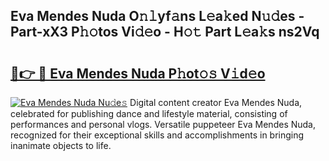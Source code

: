 ## Eva Mendes Nuda O𝚗𝚕yf𝚊ns L𝚎a𝚔ed N𝚞𝚍es - Part-xX3 P𝚑𝚘tos Vi𝚍𝚎o - H𝚘𝚝 Part L𝚎a𝚔s ns2Vq

# <h2><a href="http://kfeksmu.oniu.top/?m=Eva+Mendes+Nuda">🔗👉 🔴 Eva Mendes Nuda P𝚑ot𝚘𝚜 V𝚒d𝚎o</a></h2>

[![Eva Mendes Nuda Nu𝚍e𝚜](https://i.imgur.com/0qMVB7G.gif)](http://kfeksmu.oniu.top/?m=Eva+Mendes+Nuda)
Digital content creator Eva Mendes Nuda, celebrated for publishing dance and lifestyle material, consisting of performances and personal vlogs. Versatile puppeteer Eva Mendes Nuda, recognized for their exceptional skills and accomplishments in bringing inanimate objects to life.  
